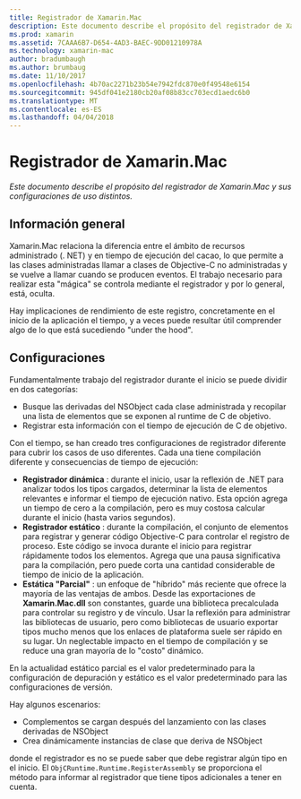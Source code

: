 ```yaml
---
title: Registrador de Xamarin.Mac
description: Este documento describe el propósito del registrador de Xamarin.Mac y sus configuraciones de uso distintos.
ms.prod: xamarin
ms.assetid: 7CAAA6B7-D654-4AD3-BAEC-9DD01210978A
ms.technology: xamarin-mac
author: bradumbaugh
ms.author: brumbaug
ms.date: 11/10/2017
ms.openlocfilehash: 4b70ac2271b23b54e7942fdc870e0f49548e6154
ms.sourcegitcommit: 945df041e2180cb20af08b83cc703ecd1aedc6b0
ms.translationtype: MT
ms.contentlocale: es-ES
ms.lasthandoff: 04/04/2018
---
```

# <a name="xamarinmac-registrar"></a>Registrador de Xamarin.Mac

_Este documento describe el propósito del registrador de Xamarin.Mac y sus configuraciones de uso distintos._

## <a name="overview"></a>Información general

Xamarin.Mac relaciona la diferencia entre el ámbito de recursos administrado (. NET) y en tiempo de ejecución del cacao, lo que permite a las clases administradas llamar a clases de Objective-C no administradas y se vuelve a llamar cuando se producen eventos. El trabajo necesario para realizar esta "mágica" se controla mediante el registrador y por lo general, está, oculta.

Hay implicaciones de rendimiento de este registro, concretamente en el inicio de la aplicación el tiempo, y a veces puede resultar útil comprender algo de lo que está sucediendo "under the hood".

## <a name="configurations"></a>Configuraciones

Fundamentalmente trabajo del registrador durante el inicio se puede dividir en dos categorías:

- Busque las derivadas del NSObject cada clase administrada y recopilar una lista de elementos que se exponen al runtime de C de objetivo.
- Registrar esta información con el tiempo de ejecución de C de objetivo.

Con el tiempo, se han creado tres configuraciones de registrador diferente para cubrir los casos de uso diferentes. Cada una tiene compilación diferente y consecuencias de tiempo de ejecución:

- **Registrador dinámica** : durante el inicio, usar la reflexión de .NET para analizar todos los tipos cargados, determinar la lista de elementos relevantes e informar el tiempo de ejecución nativo. Esta opción agrega un tiempo de cero a la compilación, pero es muy costosa calcular durante el inicio (hasta varios segundos).
- **Registrador estático** : durante la compilación, el conjunto de elementos para registrar y generar código Objective-C para controlar el registro de proceso. Este código se invoca durante el inicio para registrar rápidamente todos los elementos. Agrega que una pausa significativa para la compilación, pero puede corta una cantidad considerable de tiempo de inicio de la aplicación.
- **Estática "Parcial"** : un enfoque de "híbrido" más reciente que ofrece la mayoría de las ventajas de ambos. Desde las exportaciones de **Xamarin.Mac.dll** son constantes, guarde una biblioteca precalculada para controlar su registro y de vínculo. Usar la reflexión para administrar las bibliotecas de usuario, pero como bibliotecas de usuario exportar tipos mucho menos que los enlaces de plataforma suele ser rápido en su lugar. Un neglectable impacto en el tiempo de compilación y se reduce una gran mayoría de lo "costo" dinámico.

En la actualidad estático parcial es el valor predeterminado para la configuración de depuración y estático es el valor predeterminado para las configuraciones de versión.

Hay algunos escenarios:

- Complementos se cargan después del lanzamiento con las clases derivadas de NSObject
- Crea dinámicamente instancias de clase que deriva de NSObject

donde el registrador es no se puede saber que debe registrar algún tipo en el inicio. El `ObjCRuntime.Runtime.RegisterAssembly` se proporciona el método para informar al registrador que tiene tipos adicionales a tener en cuenta.
